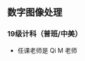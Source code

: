 <!--
 * @Author: YiFan Li
 * @Date: 2021-10-07 19:37:54
 * @LastEditTime: 2021-10-07 19:37:54
 * @LastEditors: YiFan Li
 * @Description: In User Settings Edit
-->
## 数字图像处理
### 19级计科（普班/中美）
- 任课老师是 Qi M 老师

